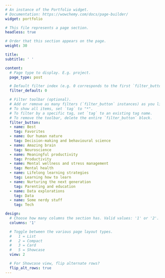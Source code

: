 ```yaml
---
# An instance of the Portfolio widget.
# Documentation: https://wowchemy.com/docs/page-builder/
widget: portfolio

# This file represents a page section.
headless: true

# Order that this section appears on the page.
weight: 30

title: 
subtitle: ' ' 

content:
  # Page type to display. E.g. project.
  page_type: post

  # Default filter index (e.g. 0 corresponds to the first `filter_button` instance below).
  filter_default: 0

  # Filter toolbar (optional).
  # Add or remove as many filters (`filter_button` instances) as you like.
  # To show all items, set `tag` to "*".
  # To filter by a specific tag, set `tag` to an existing tag name.
  # To remove the toolbar, delete the entire `filter_button` block.
  filter_button:
  - name: Best
    tag: Favorites
  - name: Our human nature
    tag: Decision-making and behavioural science
  - name: Amazing brain
    tag: Neuroscience
  - name: Meaningful productivity
    tag: Productivity
  - name: Mental wellness and stress management
    tag: Mental health
  - name: Lifelong learning strategies
    tag: Learning how to learn
  - name: Nurturing the next generation
    tag: Parenting and education
  - name: Data explorations
    tag: Data
  - name: Some nerdy stuff
    tag: Tech

design:
  # Choose how many columns the section has. Valid values: '1' or '2'.
  columns: '1'

  # Toggle between the various page layout types.
  #   1 = List
  #   2 = Compact
  #   3 = Card
  #   5 = Showcase
  view: 2

  # For Showcase view, flip alternate rows?
  flip_alt_rows: true
---
```

